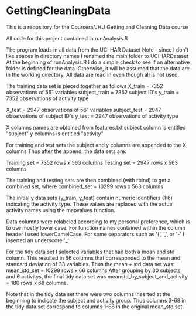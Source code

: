 GettingCleaningData
===================

This is a repository for the Coursera/JHU Getting and Cleaning Data course

All code for this project contained in runAnalysis.R

The program loads in all data from the UCI HAR Dataset
Note - since I don't like spaces in directory names I renamed the main folder to UCIHARDataset
At the beginning of runAnalysis.R I do a simple check to see if an alternative folder is defined
for the data. Otherwise, it will be assumed that the data are in the working directory.
All data are read in even though all is not used.

The training data set is pieced together as follows
X_train       = 7352 observations of 561 variables
subject_train = 7352 subject ID's
y_train       = 7352 observations of activity type

X_test        = 2947 observations of 561 variables
subject_test  = 2947 observations of subject ID's
y_test        = 2947 observations of activity type

X columns names are obtained from features.txt
subject column is entitled "subject"
y columns is entitled "activity"

For training and test sets the subject and y columns are appended to the X columns
Thus after the append, the data sets are:

Training set = 7352 rows x 563 columns
Testing set  = 2947 rows x 563 columns

The training and testing sets are then combined (with rbind) to get
a combined set, where combined_set = 10299 rows x 563 columns

The initial y data sets (y_train, y_test) contain numeric identifiers (1:6) indicating the activity type.
These values are replaced with the actual activity names using the mapvalues function.

Data columns were relabeled according to my personal preference, which is to use mostly lower case.
For function names contained within the column header I used lowerCamelCase.
For some separators such as '(', ',', or '-' I inserted an underscore '_'

For the tidy data set I selected variables that had both a mean and std column. This resulted in 66 columns
that corresponded to the mean and standard deviation of 33 variables. Thus the mean + std data set was:
mean_std_set = 10299 rows x 66 columns
After grouping by 30 subjects and 6 activitys, the final tidy data set was
meanstd_by_subject_and_activity = 180 rows x 68 columns.

Note that in the tidy data set there were two columns inserted at the beginning to indicate the subject
and activity group. Thus columns 3-68 in the tidy data set correspond to columns 1-66 in the original mean_std set.



